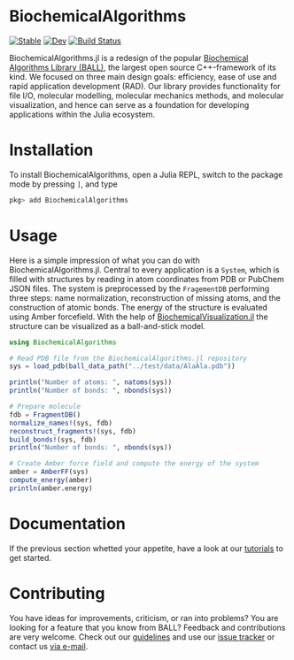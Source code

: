 # BiochemicalAlgorithms

[![Stable](https://img.shields.io/badge/docs-stable-blue.svg)](https://hildebrandtlab.github.io/BiochemicalAlgorithms.jl/stable)
[![Dev](https://img.shields.io/badge/docs-dev-blue.svg)](https://hildebrandtlab.github.io/BiochemicalAlgorithms.jl/dev)
[![Build Status](https://github.com/hildebrandtlab/BiochemicalAlgorithms.jl/actions/workflows/CI.yml/badge.svg?branch=develop)](https://github.com/hildebrandtlab/BiochemicalAlgorithms.jl/actions/workflows/CI.yml?query=branch%3Adevelop)


BiochemicalAlgorithms.jl is a redesign of the popular [Biochemical Algorithms Library (BALL)](https://github.com/BALL-Project/ball), the largest open source C++-framework of its kind. We focused on three main design goals: efficiency, ease of use and rapid application development (RAD). Our library provides functionality for file I/O, molecular modelling, molecular mechanics methods, and molecular visualization, and hence can serve as a foundation for developing applications within the Julia ecosystem.

# Installation
To install BiochemicalAlgorithms, open a Julia REPL, switch to the package mode by pressing `]`, and type


```julia
pkg> add BiochemicalAlgorithms
``` 

# Usage

Here is a simple impression of what you can do with BiochemicalAlgorithms.jl. 
Central to every application is a `System`, which is filled with structures by reading in atom coordinates from PDB or PubChem JSON files. The system is preprocessed by the `FragementDB` performing three steps: name normalization, reconstruction of missing atoms, and the construction of atomic bonds. The energy of the structure is evaluated using Amber forcefield.  With the help of [BiochemicalVisualization.jl](https://github.com/hildebrandtlab/BiochemicalVisualization.jl) the structure can be visualized as a ball-and-stick model.

```julia
using BiochemicalAlgorithms

# Read PDB file from the BiochemicalAlgorithms.jl repository
sys = load_pdb(ball_data_path("../test/data/AlaAla.pdb"))

println("Number of atoms: ", natoms(sys))
println("Number of bonds: ", nbonds(sys))

# Prepare molecule
fdb = FragmentDB()
normalize_names!(sys, fdb)
reconstruct_fragments!(sys, fdb)
build_bonds!(sys, fdb)
println("Number of bonds: ", nbonds(sys))

# Create Amber force field and compute the energy of the system
amber = AmberFF(sys)
compute_energy(amber)
println(amber.energy)
```


# Documentation

If the previous section whetted your appetite, have a look at our [tutorials](https://hildebrandtlab.github.io/BiochemicalAlgorithms.jl/stable/tutorials/getting_started/) to get started.


# Contributing

You have ideas for improvements, criticism, or ran into problems?  You are looking for a feature that you know from BALL? 
Feedback and contributions are very welcome. Check out our [guidelines](CONTRIBUTING.md) and use our [issue tracker](https://github.com/hildebrandtlab/BiochemicalAlgorithms.jl/issues) or contact us [via e-mail](mailto:hildebrandtlab@uni-mainz.de?subject=BiochemicalAlgorithms.jl).
